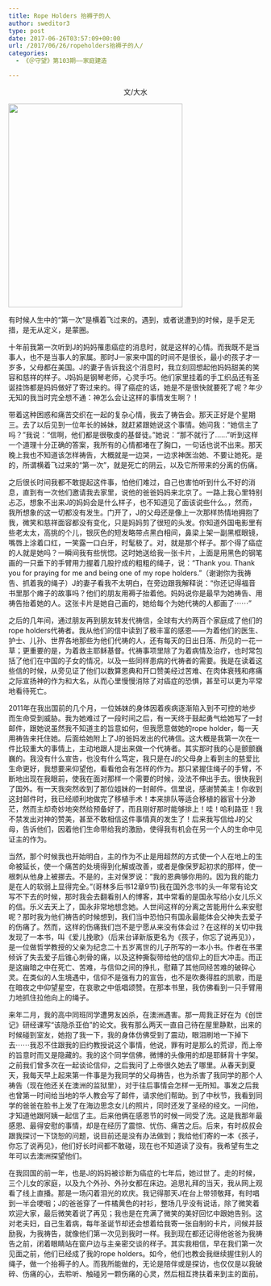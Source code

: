 ```yaml
---
title: Rope Holders 抬褥子的人
author: sweditor3
type: post
date: 2017-06-26T03:57:09+00:00
url: /2017/06/26/ropeholders抬褥子的人/
categories:
  - 《＠守望》第103期——家庭建造

---
```

<p style="text-align: center;">
  文/大水
</p>

<img class="aligncenter size-full wp-image-15596" src="http://t5.shwchurch.org/wp-content/uploads/2017/06/22g.jpg" alt="" width="345" height="404" srcset="http://t5.shwchurch.org/wp-content/uploads/2017/06/22g.jpg 345w, http://t5.shwchurch.org/wp-content/uploads/2017/06/22g-256x300.jpg 256w, http://t5.shwchurch.org/wp-content/uploads/2017/06/22g-342x400.jpg 342w" sizes="(max-width: 345px) 100vw, 345px" />

有时候人生中的“第一次”是横着飞过来的。遇到，或者说遭到的时候，是手足无措，是无从定义，是蒙圈。

十年前我第一次听到J的妈妈罹患癌症的消息时，就是这样的心情。而我既不是当事人，也不是当事人的家属。那时J一家来中国的时间不是很长，最小的孩子才一岁多，父母都在美国。J的妻子告诉我这个消息时，我立刻回想起他妈妈甜美的笑容和慈祥的样子。J妈妈是钢琴老师，心灵手巧。他们家里挂着的手工织品还有圣诞挂饰都是妈妈做好了寄过来的。得了癌症的话，她是不是很快就要死了呢？年少无知的我当时完全想不通：神怎么会让这样的事情发生啊？！

带着这种困惑和痛苦交织在一起的复杂心情，我去了祷告会。那天正好是个星期三。去了以后见到一位年长的姊妹，就赶紧跟她说这个事情。她问我：“她信主了吗？”我说：“信啊，他们都是很敬虔的基督徒。”她说：“那不就行了……”听到这样一个道理十分正确的答案，我所有的心情都堵在了胸口，一句话也说不出来。那天晚上我也不知道该怎样祷告，大概就是一边哭，一边求神医治她、不要让她死。是的，所谓横着飞过来的“第一次”，就是死亡的阴云，以及它所带来的分离的伤痛。

之后很长时间我都不敢提起这件事，怕他们难过，自己也害怕听到什么不好的消息，直到有一次他们邀请我去家里，说他的爸爸妈妈来北京了。一路上我心里特别忐忑，想象不出来J的妈妈会是什么样子，也不知道见了面该说些什么。，然而，我所想象的这一切都没有发生。门开了，J的父母还是像上一次那样热情地拥抱了我，微笑和慈祥面容都没有变化，只是妈妈剪了很短的头发。你知道外国电影里有些老太太，高挑的个儿，银灰色的短发略带点黑白相间，鼻梁上架一副黑框眼镜，嘴唇上涂着口红，一笑露一口白牙，时髦极了。对，就是那个样子。那个得了癌症的人就是她吗？一瞬间我有些恍惚。这时她送给我一张卡片，上面是用黑色的钢笔画的一只垂下的手臂用力握着几股拧成的粗粗的绳子，说：“Thank you. Thank you for praying for me and being one of my rope holders.”（谢谢你为我祷告、抓着我的绳子）J的妻子看我不太明白，在旁边跟我解释说：“你还记得福音书里那个瘫子的故事吗？他们的朋友用褥子抬着他。妈妈说你是最早为她祷告、用祷告抬着她的人。这张卡片是她自己画的，她给每个为她代祷的人都画了⋯⋯”

之后的几年间，通过朋友再到朋友转发代祷信，全球有大约两百个家庭成了他们的rope holders代祷者。我从他们的信中读到了极丰富的感恩——为着他们的医生、护士、儿孙、世界各地那些为他们代祷的人，还有每天的日出日落、所见的一花一草；更重要的是，为着救主耶稣基督。代祷事项里除了为着病情及治疗，也时常包括了他们在中国的子女的情况，以及一些同样患病的代祷者的需要。我是在读着这些信的时候，从旁见证了他们以数算恩典和开口赞美经过苦难、在肉体衰残和疼痛之际宣扬神的作为和大名，从而心里慢慢消除了对癌症的恐惧，甚至可以更为平常地看待死亡。

2011年在我出国前的几个月，一位姊妹的身体因着疾病逐渐陷入到不可控的地步而生命受到威胁。我为她难过了一段时间之后，有一天终于鼓起勇气给她写了一封邮件，跟她说虽然我不知道主的旨意如何，但我愿意做她的rope holder，每一天用祷告来托住她。后面给她附上了J的爸妈发出的代祷信。这大概是我第一次在一件比较重大的事情上，主动地跟人提出来做一个代祷者。其实那时我的心是颤颤巍巍的。我没有什么宣告，也没有什么笃定，我只是在J的父母身上看到主的慈爱比生命更好，我想要来仰望他，看看他会有怎样的作为。那只紧握住绳子的手臂，不断地出现在我眼前，使我在面对那样一个需要的时候，没法不伸出手去。很快我到了国外。有一天我突然收到了那位姐妹的一封邮件。信里说，感谢赞美主！你收到这封邮件时，我已经顺利地做完了移植手术！本来排队等适合移植的器官十分渺茫，然而主却奇妙地突然给预备好了，而且刚好那时能够排上！哇！哈利路亚！我不禁发出对神的赞美，甚至不敢相信这件事情真的发生了！后来我写信给J的父母，告诉他们，因着他们生命带给我的激励，使得我有机会在另一个人的生命中见证主的作为。

当然，那个时候我也开始明白，主的作为不止是用超然的方式使一个人在地上的生命被延长，使一个痛苦的处境得到化解或改善，或者是像保罗起初求的那样，使一根刺从他身上被挪去。不是的，主对保罗说：“我的恩典够你用的。因为我的能力是在人的软弱上显得完全。”(哥林多后书12章9节)我在国外念书的头一年常有论文写不下去的时候，那时我会去翻看别人的博客，其中常看的是国永写给小女儿乐义的信。乐义去天上了，国永非常地想念她。人世间这样的分离之苦能用什么来安慰呢？那时我为他们祷告的时候想到，我们当中恐怕只有国永最能体会父神失去爱子的伤痛了。然而，这样的伤痛我们岂不是宁愿从来没有体会过？在这样的关切中我发现了一本书，叫《爱儿挽歌》（后来台译新版更名为《孩子，你忘了说再见》），是一位做哲学教授的父亲为纪念二十五岁离世的儿子所写的一本小书。作者在书里倾诉了失去爱子后锥心刺骨的痛，以及这种撕裂带给他的信仰上的巨大冲击。而正是这幽暗之中在死亡、苦难，与信仰之间的挣扎，慰藉了其他同经苦难的破碎心灵。在类似的人生境遇中，信仰不是强有力的宣告，也不是吹奏得胜的凯歌，而是在暗夜之中仰望星空，在哀歌之中低唱颂赞。在那本书里，我仿佛看到一只手臂用力地抓住拉他向上的绳子。

来年二月，我的高中同班同学遭男友凶杀，在澳洲遇害。那一周我正好在为《创世记》研经课写“该隐杀亚伯”的论文。我有那么两天一直自己待在屋里静默，出来的时候碰到室友，她抱了我一下，我的身体仿佛受到了震动，眼泪刷地一下掉下去⋯⋯我忍不住跟我的旧约教授说这个事情，他说，罪有时是那么的荒谬，而上帝的旨意时而又是隐藏的。我的这个同学信佛，微博的头像用的却是耶稣背十字架。之前我们曾多次在一起谈论信仰，之后我问了上帝很久她去了哪里。从春天到夏天，我每天早上起来第一件事是为我同学的父母祷告，也为杀害了我同学的那个人祷告（现在他还关在澳洲的监狱里），对于往后事情会怎样一无所知。事发之后我也曾第一时间给当地的华人教会写了邮件，请求他们帮助。到了中秋节，我看到同学的爸爸在脸书上发了在海边思念女儿的照片，同时还发了圣经的经文。一问他，才知道他跟阿姨一起信了主。后来他俩在感恩节的时候一同受了洗。这是我那年最感恩、最得安慰的事情，却是在经历了震惊、忧伤、痛苦之后。后来，有时叔叔会跟我探讨一下饶恕的问题，说目前还是没有办法做到；我给他们寄的一本《孩子，你忘了说再见》，他们好长时间都不敢碰，现在也不知道读了没有。我希望有生之年可以去澳洲探望他们。

在我回国的前一年，也是J的妈妈被诊断为癌症的七年后，她过世了。走的时候，三个儿女的家庭，以及九个外孙、外孙女都在床边。追思礼拜的当天，我从网上观看了线上直播。那是一场闪着泪光的欢庆。我记得那天J在台上带领敬拜，有时唱到一半会哽咽；J的爸爸穿了一件橘黄色的衬衫，整场几乎没有说话，除了微笑着欢迎大家，最后微笑着说了再见；我也是在充满了微笑的美好回忆中跟她告别。这对老夫妇，自己生着病，每年圣诞节却还会想着给我寄一张自制的卡片，问候并鼓励我，为我祷告，就像他们第一次见到我时一样。我到现在都还记得他爸爸为我祷告之前，闭着眼睛站在窗户边与主亲密交谈的样子。其实我相信，早在我们第一次见面之前，他们已经成了我的rope holders。如今，他们也教会我继续握住别人的绳子，做一个抬褥子的人。而我所能做的，无论是陪伴或是探访，也仅仅是以我破碎、伤痛的心，去聆听、触碰另一颗伤痛的心灵，然后相互搀扶着来到主的面前。

&nbsp;

&nbsp;

&nbsp;